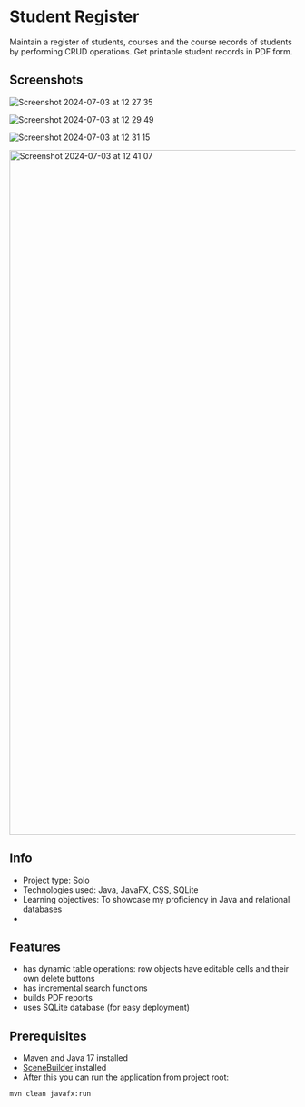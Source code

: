 # Student Register
Maintain a register of students, courses and the course records of students by performing CRUD operations. Get printable student records in PDF form.

## Screenshots

![Screenshot 2024-07-03 at 12 27 35](https://github.com/satukon/Student-register/assets/113008423/eab1f62e-b991-40db-9b29-f3e45176996b)

![Screenshot 2024-07-03 at 12 29 49](https://github.com/satukon/Student-register/assets/113008423/ca6903f4-6886-405e-a4e9-db4a62b241bb)

![Screenshot 2024-07-03 at 12 31 15](https://github.com/satukon/Student-register/assets/113008423/2dd46416-f11b-461e-8546-3923b76f25ab)

<img width="1206" alt="Screenshot 2024-07-03 at 12 41 07" src="https://github.com/satukon/Student-register/assets/113008423/26a487f7-22ab-4217-9185-38827f5a7362">

## Info
- Project type: Solo
- Technologies used: Java, JavaFX, CSS, SQLite
- Learning objectives: To showcase my proficiency in Java and relational databases
- 
## Features
- has dynamic table operations: row objects have editable cells and their own delete buttons
- has incremental search functions
- builds PDF reports
- uses SQLite database (for easy deployment)
  
## Prerequisites
- Maven and Java 17 installed
- <a href="https://gluonhq.com/products/scene-builder/">SceneBuilder</a> installed
- After this you can run the application from project root:
```
mvn clean javafx:run
```
